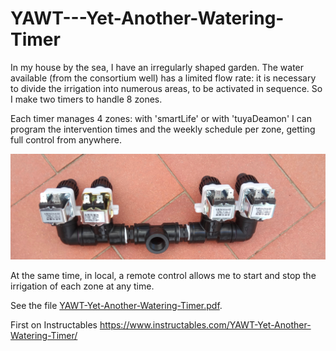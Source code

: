 # YAWT---Yet-Another-Watering-Timer

In my house by the sea, I have an irregularly shaped garden. The water available (from the consortium well) has a limited flow rate: it is necessary to divide the irrigation into numerous areas, to be activated in sequence. So I make two timers to handle 8 zones.

Each timer manages 4 zones: with 'smartLife' or with 'tuyaDeamon' I can program the intervention times and the weekly schedule per zone, getting full control from anywhere.


![distributor](https://github.com/msillano/YAWT---Yet-Another-Watering-Timer/blob/main/img/IMG_003.jpg?raw=true)



At the same time, in local, a remote control allows me to start and stop the irrigation of each zone at any time.

See the file  [YAWT-Yet-Another-Watering-Timer.pdf](https://github.com/msillano/YAWT---Yet-Another-Watering-Timer/blob/main/YAWT-Yet-Another-Watering-Timer.pdf).

First on Instructables https://www.instructables.com/YAWT-Yet-Another-Watering-Timer/
